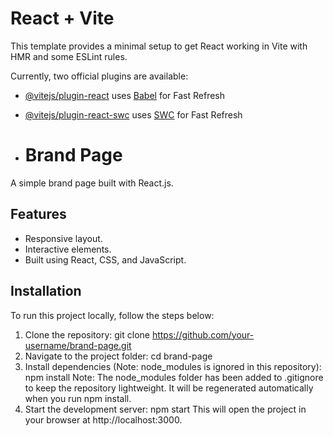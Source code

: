 # React + Vite

This template provides a minimal setup to get React working in Vite with HMR and some ESLint rules.

Currently, two official plugins are available:

- [@vitejs/plugin-react](https://github.com/vitejs/vite-plugin-react/blob/main/packages/plugin-react/README.md) uses [Babel](https://babeljs.io/) for Fast Refresh
- [@vitejs/plugin-react-swc](https://github.com/vitejs/vite-plugin-react-swc) uses [SWC](https://swc.rs/) for Fast Refresh

- # Brand Page

A simple brand page built with React.js.

## Features

- Responsive layout.
- Interactive elements.
- Built using React, CSS, and JavaScript.

## Installation

To run this project locally, follow the steps below:

1. Clone the repository:
   git clone https://github.com/your-username/brand-page.git
2. Navigate to the project folder: cd brand-page
3. Install dependencies (Note: node_modules is ignored in this repository):
    npm install
    Note: The node_modules folder has been added to .gitignore to keep the repository lightweight.
    It will be regenerated automatically when you run npm install.
4. Start the development server:
    npm start
   This will open the project in your browser at http://localhost:3000.












   



